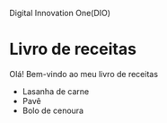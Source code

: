 Digital Innovation One(DIO)
# Livro de receitas
Olá! Bem-vindo ao meu livro de receitas
 - Lasanha de carne
 - Pavê
 - Bolo de cenoura

